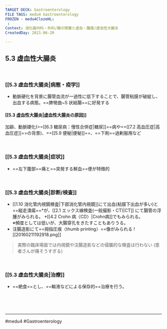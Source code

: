 ```yaml
---
TARGET DECK: Gastroenterology
FILE TAGS: medu4 Gastroenterology
FROZEN - medu4ClozeHL:
 : 
Context: 消化器内科・外科/腸の閉塞と虚血・腫瘍/虚血性大腸炎
CreatedDay: 2021-06-20

---
```


## 5.3 虚血性大腸炎

<br>

### [[5.3 虚血性大腸炎|病態・疫学]]
* 動脈硬化を背景に腸管血流が一過性に低下することで、腸管粘膜が破綻し、出血する病態。==脾彎曲~S 状結腸==に好発する
#### [[5.3 虚血性大腸炎|虚血性大腸炎の原因]]
加齢、動脈硬化(==[[6.3 糖尿病：慢性合併症|糖尿]]==病や==[[7.2 高血圧症|高血圧症]]==の背景)、==[[5.9 便秘|便秘]]==、==下剤==過剰服用など
<!--ID: 1624766942561-->


<br>

### [[5.3 虚血性大腸炎|症状]]
* ==左下腹部==痛と==突発する鮮血==便が特徴的
<!--ID: 1624766942567-->


<br>

### [[5.3 虚血性大腸炎|診断/検査]]
* [[1.10 消化管内視鏡検査|下部消化管内視鏡]]にて出血(粘膜下出血が多い)と==縦走潰瘍==\*が、[[2.1 エックス線検査(一般撮影・CT)|CT]] にて腸管の浮腫がみられる。
\*[[4.2 Crohn 病〈CD〉|Crohn病]]でもみられる。  
※頻度としては低いが、大腸穿孔をきたすこともありうる。 
* 注腸造影にて==拇指圧痕〈thumb printing〉==像がみられる
![[20160211192918.png]]
<!--ID: 1624766942572-->

>実際の臨床場面では内視鏡や注腸造影などの侵襲的な検査は行わない
>(患者さんが痛そうすぎる)

<br>

### [[5.3 虚血性大腸炎|治療]]
* ==絶食==とし、==輸液などによる保存的==治療を行う。
<!--ID: 1654051748087-->


<br><br><br>

---
#medu4 #Gastroenterology 
